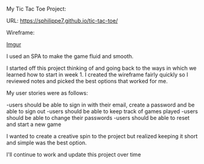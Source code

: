 My Tic Tac Toe Project:

URL: https://sphilippe7.github.io/tic-tac-toe/

Wireframe:

[Imgur](http://i.imgur.com/1Oj3Nlk.png)



I used an SPA to make the game fluid and smooth.


I started off this project thinking of and going back to the ways in which we learned how to start in week 1. I created the wireframe fairly quickly so I reviewed notes and picked the best options that worked for me.

My user stories were as follows:

-users should be able to sign in with their email, create a password and be able to sign out
-users should be able to keep track of games played
-users should be able to change their passwords
-users should be able to reset and start a new game

I wanted to create a creative spin to the project but realized keeping it short and simple was the best option.

I'll continue to work and update this project over time
